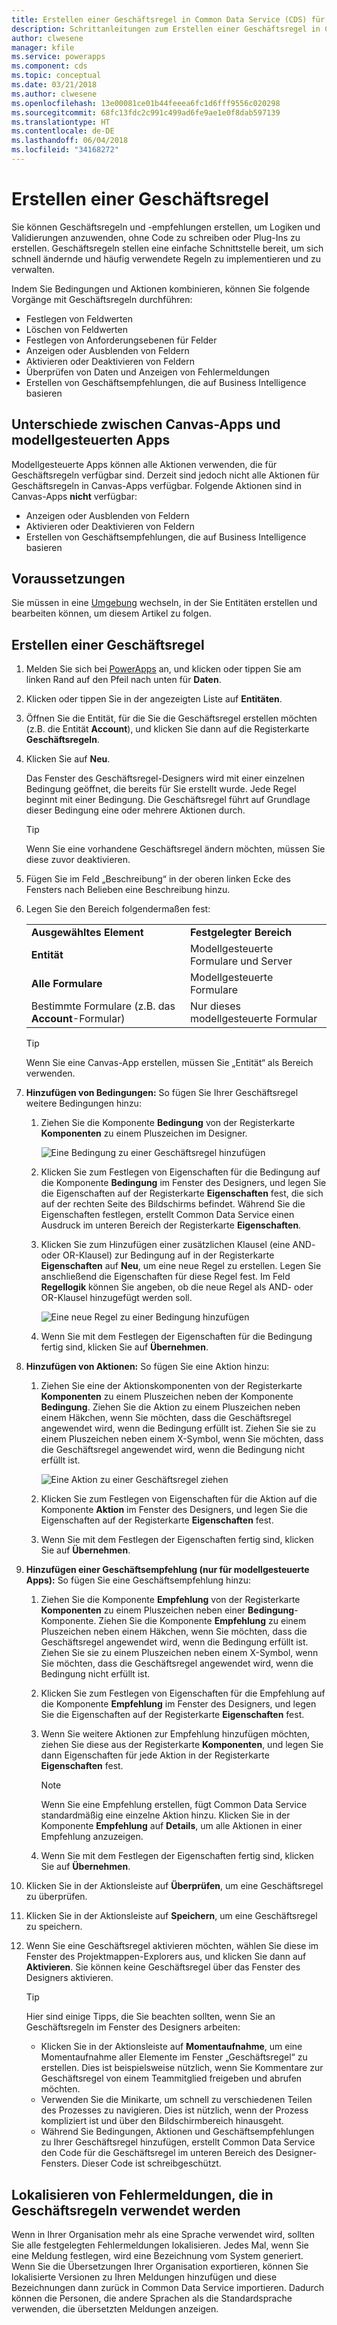 ```yaml
---
title: Erstellen einer Geschäftsregel in Common Data Service (CDS) für Apps | Microsoft-Dokumentation
description: Schrittanleitungen zum Erstellen einer Geschäftsregel in Common Data Service (CDS) für Apps.
author: clwesene
manager: kfile
ms.service: powerapps
ms.component: cds
ms.topic: conceptual
ms.date: 03/21/2018
ms.author: clwesene
ms.openlocfilehash: 13e00081ce01b44feeea6fc1d6fff9556c020298
ms.sourcegitcommit: 68fc13fdc2c991c499ad6fe9ae1e0f8dab597139
ms.translationtype: HT
ms.contentlocale: de-DE
ms.lasthandoff: 06/04/2018
ms.locfileid: "34168272"
---
```

# <a name="create-a-business-rule"></a>Erstellen einer Geschäftsregel

Sie können Geschäftsregeln und -empfehlungen erstellen, um Logiken und Validierungen anzuwenden, ohne Code zu schreiben oder Plug-Ins zu erstellen.  Geschäftsregeln stellen eine einfache Schnittstelle bereit, um sich schnell ändernde und häufig verwendete Regeln zu implementieren und zu verwalten. 
  
Indem Sie Bedingungen und Aktionen kombinieren, können Sie folgende Vorgänge mit Geschäftsregeln durchführen:  
  
* Festlegen von Feldwerten  
* Löschen von Feldwerten  
* Festlegen von Anforderungsebenen für Felder  
* Anzeigen oder Ausblenden von Feldern  
* Aktivieren oder Deaktivieren von Feldern  
* Überprüfen von Daten und Anzeigen von Fehlermeldungen  
* Erstellen von Geschäftsempfehlungen, die auf Business Intelligence basieren  
  
## <a name="differences-between-canvas-and-model-driven-apps"></a>Unterschiede zwischen Canvas-Apps und modellgesteuerten Apps

Modellgesteuerte Apps können alle Aktionen verwenden, die für Geschäftsregeln verfügbar sind. Derzeit sind jedoch nicht alle Aktionen für Geschäftsregeln in Canvas-Apps verfügbar. Folgende Aktionen sind in Canvas-Apps **nicht** verfügbar:

* Anzeigen oder Ausblenden von Feldern  
* Aktivieren oder Deaktivieren von Feldern  
* Erstellen von Geschäftsempfehlungen, die auf Business Intelligence basieren  

## <a name="prerequisites"></a>Voraussetzungen
Sie müssen in eine [Umgebung](../canvas-apps/working-with-environments.md) wechseln, in der Sie Entitäten erstellen und bearbeiten können, um diesem Artikel zu folgen.

## <a name="create-a-business-rule"></a>Erstellen einer Geschäftsregel
  
1. Melden Sie sich bei [PowerApps](https://web.powerapps.com) an, und klicken oder tippen Sie am linken Rand auf den Pfeil nach unten für **Daten**.

2. Klicken oder tippen Sie in der angezeigten Liste auf **Entitäten**.
  
3. Öffnen Sie die Entität, für die Sie die Geschäftsregel erstellen möchten (z.B. die Entität **Account**), und klicken Sie dann auf die Registerkarte **Geschäftsregeln**.  

4. Klicken Sie auf **Neu**.  
  
    Das Fenster des Geschäftsregel-Designers wird mit einer einzelnen Bedingung geöffnet, die bereits für Sie erstellt wurde. Jede Regel beginnt mit einer Bedingung. Die Geschäftsregel führt auf Grundlage dieser Bedingung eine oder mehrere Aktionen durch.  

    > [!TIP]
    > Wenn Sie eine vorhandene Geschäftsregel ändern möchten, müssen Sie diese zuvor deaktivieren.  
  
5. Fügen Sie im Feld „Beschreibung“ in der oberen linken Ecke des Fensters nach Belieben eine Beschreibung hinzu.
  
6. Legen Sie den Bereich folgendermaßen fest:  
  
    |||  
    |-|-|  
    |**Ausgewähltes Element**|**Festgelegter Bereich**|  
    |**Entität**|Modellgesteuerte Formulare und Server|  
    |**Alle Formulare**|Modellgesteuerte Formulare|  
    |Bestimmte Formulare (z.B. das **Account**-Formular)|Nur dieses modellgesteuerte Formular|  

    > [!TIP]
    > Wenn Sie eine Canvas-App erstellen, müssen Sie „Entität“ als Bereich verwenden.
  
7. **Hinzufügen von Bedingungen:** So fügen Sie Ihrer Geschäftsregel weitere Bedingungen hinzu:  
  
    1. Ziehen Sie die Komponente **Bedingung** von der Registerkarte **Komponenten** zu einem Pluszeichen im Designer.  
  
        ![Eine Bedingung zu einer Geschäftsregel hinzufügen](./media/data-platform-cds-create-business-rule/add-condition-business-rule.png "Add a condition in a business rule")  
  
    2. Klicken Sie zum Festlegen von Eigenschaften für die Bedingung auf die Komponente **Bedingung** im Fenster des Designers, und legen Sie die Eigenschaften auf der Registerkarte **Eigenschaften** fest, die sich auf der rechten Seite des Bildschirms befindet. Während Sie die Eigenschaften festlegen, erstellt Common Data Service einen Ausdruck im unteren Bereich der Registerkarte **Eigenschaften**.  
  
    3. Klicken Sie zum Hinzufügen einer zusätzlichen Klausel (eine AND- oder OR-Klausel) zur Bedingung auf in der Registerkarte **Eigenschaften** auf **Neu**, um eine neue Regel zu erstellen. Legen Sie anschließend die Eigenschaften für diese Regel fest. Im Feld **Regellogik** können Sie angeben, ob die neue Regel als AND- oder OR-Klausel hinzugefügt werden soll.  
  
        ![Eine neue Regel zu einer Bedingung hinzufügen](./media/data-platform-cds-create-business-rule/add-new-rule-condition.png "Add a new rule to a condition")  
  
    4. Wenn Sie mit dem Festlegen der Eigenschaften für die Bedingung fertig sind, klicken Sie auf **Übernehmen**.  
  
8. **Hinzufügen von Aktionen:** So fügen Sie eine Aktion hinzu:  
  
    1. Ziehen Sie eine der Aktionskomponenten von der Registerkarte **Komponenten** zu einem Pluszeichen neben der Komponente **Bedingung**. Ziehen Sie die Aktion zu einem Pluszeichen neben einem Häkchen, wenn Sie möchten, dass die Geschäftsregel angewendet wird, wenn die Bedingung erfüllt ist. Ziehen Sie sie zu einem Pluszeichen neben einem X-Symbol, wenn Sie möchten, dass die Geschäftsregel angewendet wird, wenn die Bedingung nicht erfüllt ist.
  
        ![Eine Aktion zu einer Geschäftsregel ziehen](./media/data-platform-cds-create-business-rule/drag-an-action-business-rule.png "Drag an action to a business rule")  
  
    2. Klicken Sie zum Festlegen von Eigenschaften für die Aktion auf die Komponente **Aktion** im Fenster des Designers, und legen Sie die Eigenschaften auf der Registerkarte **Eigenschaften** fest.  
  
    3. Wenn Sie mit dem Festlegen der Eigenschaften fertig sind, klicken Sie auf **Übernehmen**.  
  
9. **Hinzufügen einer Geschäftsempfehlung (nur für modellgesteuerte Apps):** So fügen Sie eine Geschäftsempfehlung hinzu:  
  
    1. Ziehen Sie die Komponente **Empfehlung** von der Registerkarte **Komponenten** zu einem Pluszeichen neben einer **Bedingung**-Komponente. Ziehen Sie die Komponente **Empfehlung** zu einem Pluszeichen neben einem Häkchen, wenn Sie möchten, dass die Geschäftsregel angewendet wird, wenn die Bedingung erfüllt ist. Ziehen Sie sie zu einem Pluszeichen neben einem X-Symbol, wenn Sie möchten, dass die Geschäftsregel angewendet wird, wenn die Bedingung nicht erfüllt ist.  
  
    2. Klicken Sie zum Festlegen von Eigenschaften für die Empfehlung auf die Komponente **Empfehlung** im Fenster des Designers, und legen Sie die Eigenschaften auf der Registerkarte **Eigenschaften** fest.  
  
    3. Wenn Sie weitere Aktionen zur Empfehlung hinzufügen möchten, ziehen Sie diese aus der Registerkarte **Komponenten**, und legen Sie dann Eigenschaften für jede Aktion in der Registerkarte **Eigenschaften** fest.  
  
        > [!NOTE]
        >  Wenn Sie eine Empfehlung erstellen, fügt Common Data Service standardmäßig eine einzelne Aktion hinzu. Klicken Sie in der Komponente **Empfehlung** auf **Details**, um alle Aktionen in einer Empfehlung anzuzeigen.  
  
    4. Wenn Sie mit dem Festlegen der Eigenschaften fertig sind, klicken Sie auf **Übernehmen**.  
  
10. Klicken Sie in der Aktionsleiste auf **Überprüfen**, um eine Geschäftsregel zu überprüfen.  
  
11. Klicken Sie in der Aktionsleiste auf **Speichern**, um eine Geschäftsregel zu speichern.  
12. Wenn Sie eine Geschäftsregel aktivieren möchten, wählen Sie diese im Fenster des Projektmappen-Explorers aus, und klicken Sie dann auf **Aktivieren**. Sie können keine Geschäftsregel über das Fenster des Designers aktivieren.  
  
    > [!TIP]
    >  Hier sind einige Tipps, die Sie beachten sollten, wenn Sie an Geschäftsregeln im Fenster des Designers arbeiten:  
    >   
    > - Klicken Sie in der Aktionsleiste auf **Momentaufnahme**, um eine Momentaufnahme aller Elemente im Fenster „Geschäftsregel“ zu erstellen. Dies ist beispielsweise nützlich, wenn Sie Kommentare zur Geschäftsregel von einem Teammitglied freigeben und abrufen möchten.  
    > - Verwenden Sie die Minikarte, um schnell zu verschiedenen Teilen des Prozesses zu navigieren. Dies ist nützlich, wenn der Prozess kompliziert ist und über den Bildschirmbereich hinausgeht.  
    > - Während Sie Bedingungen, Aktionen und Geschäftsempfehlungen zu Ihrer Geschäftsregel hinzufügen, erstellt Common Data Service den Code für die Geschäftsregel im unteren Bereich des Designer-Fensters. Dieser Code ist schreibgeschützt.  
  
## <a name="localize-error-messages-used-in-business-rules"></a>Lokalisieren von Fehlermeldungen, die in Geschäftsregeln verwendet werden  
 Wenn in Ihrer Organisation mehr als eine Sprache verwendet wird, sollten Sie alle festgelegten Fehlermeldungen lokalisieren. Jedes Mal, wenn Sie eine Meldung festlegen, wird eine Bezeichnung vom System generiert. Wenn Sie die Übersetzungen Ihrer Organisation exportieren, können Sie lokalisierte Versionen zu Ihren Meldungen hinzufügen und diese Bezeichnungen dann zurück in Common Data Service importieren. Dadurch können die Personen, die andere Sprachen als die Standardsprache verwenden, die übersetzten Meldungen anzeigen.  
  